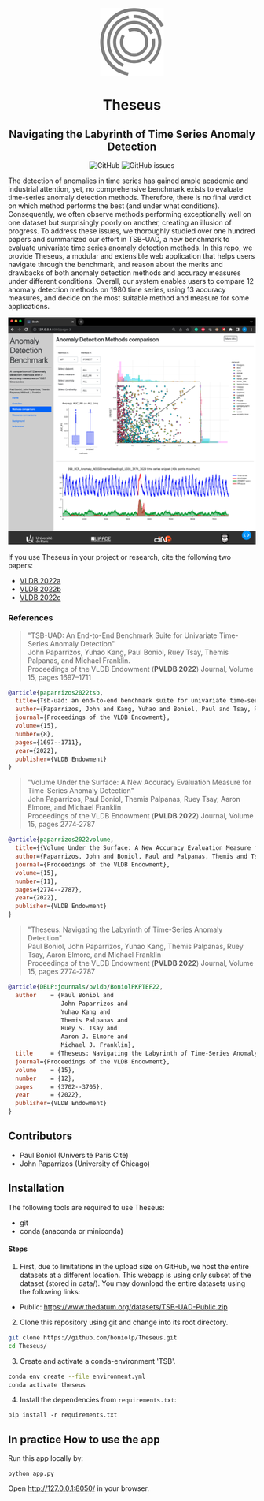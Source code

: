 <p align="center">
<img width="130" src="./assets/Theseus_logo.png"/>
</p>


<h1 align="center">Theseus</h1>
<h2 align="center">Navigating the Labyrinth of Time Series Anomaly Detection</h2>

<div align="center">
<p>
<img alt="GitHub" src="https://img.shields.io/github/license/boniolp/theseus"> <img alt="GitHub issues" src="https://img.shields.io/github/issues/boniolp/theseus">
</p>
</div>






The detection of anomalies in time series has gained ample academic and industrial attention, yet, no comprehensive benchmark exists to evaluate time-series anomaly detection methods. Therefore, there is no final verdict on which method performs the best (and under what conditions). Consequently, we often observe methods performing exceptionally well on one dataset but surprisingly poorly on another, creating an illusion of progress. To address these issues, we thoroughly studied over one hundred papers and summarized our effort in TSB-UAD, a new benchmark to evaluate univariate time series anomaly detection methods. In this repo, we provide Theseus, a modular and extensible web application that helps users navigate through the benchmark, and reason about the merits and drawbacks of both anomaly detection methods and accuracy measures under different conditions. Overall, our system enables users to compare 12 anomaly detection methods on 1980 time series, using 13 accuracy measures, and decide on the most suitable method and measure for some applications.

<p align="center">
<img width="600" src="./assets/demo_screen.png"/>
</p>


If you use Theseus in your project or research, cite the following two papers:

* [VLDB 2022a](https://www.paparrizos.org/papers/PaparrizosVLDB22a.pdf)
* [VLDB 2022b](https://www.paparrizos.org/papers/PaparrizosVLDB22b.pdf)
* [VLDB 2022c](https://www.paparrizos.org/papers/BoniolVLDB22.pdf)

### References

> "TSB-UAD: An End-to-End Benchmark Suite for Univariate Time-Series Anomaly Detection"<br/>
> John Paparrizos, Yuhao Kang, Paul Boniol, Ruey Tsay, Themis Palpanas, and Michael Franklin.<br/>
> Proceedings of the VLDB Endowment (**PVLDB 2022**) Journal, Volume 15, pages 1697–1711<br/>

```bibtex
@article{paparrizos2022tsb,
  title={Tsb-uad: an end-to-end benchmark suite for univariate time-series anomaly detection},
  author={Paparrizos, John and Kang, Yuhao and Boniol, Paul and Tsay, Ruey S and Palpanas, Themis and Franklin, Michael J},
  journal={Proceedings of the VLDB Endowment},
  volume={15},
  number={8},
  pages={1697--1711},
  year={2022},
  publisher={VLDB Endowment}
}
```

> "Volume Under the Surface: A New Accuracy Evaluation Measure for Time-Series Anomaly Detection"<br/>
> John Paparrizos, Paul Boniol, Themis Palpanas, Ruey Tsay, Aaron Elmore, and Michael Franklin<br/>
> Proceedings of the VLDB Endowment (**PVLDB 2022**) Journal, Volume 15, pages 2774‑2787<br/>

```bibtex
@article{paparrizos2022volume,
  title={{Volume Under the Surface: A New Accuracy Evaluation Measure for Time-Series Anomaly Detection}},
  author={Paparrizos, John and Boniol, Paul and Palpanas, Themis and Tsay, Ruey S and Elmore, Aaron and Franklin, Michael J},
  journal={Proceedings of the VLDB Endowment},
  volume={15},
  number={11},
  pages={2774--2787},
  year={2022},
  publisher={VLDB Endowment}
}
```

> "Theseus: Navigating the Labyrinth of Time-Series Anomaly Detection"<br/>
> Paul Boniol, John Paparrizos, Yuhao Kang, Themis Palpanas, Ruey Tsay, Aaron Elmore, and Michael Franklin<br/>
> Proceedings of the VLDB Endowment (**PVLDB 2022**) Journal, Volume 15, pages 2774‑2787<br/>

```bibtex
@article{DBLP:journals/pvldb/BoniolPKPTEF22,
  author    = {Paul Boniol and
               John Paparrizos and
               Yuhao Kang and
               Themis Palpanas and
               Ruey S. Tsay and
               Aaron J. Elmore and
               Michael J. Franklin},
  title     = {Theseus: Navigating the Labyrinth of Time-Series Anomaly Detection},
  journal={Proceedings of the VLDB Endowment},
  volume    = {15},
  number    = {12},
  pages     = {3702--3705},
  year      = {2022},
  publisher={VLDB Endowment}
}
```

## Contributors

* Paul Boniol (Université Paris Cité)
* John Paparrizos (University of Chicago)


## Installation

The following tools are required to use Theseus:

- git
- conda (anaconda or miniconda)

#### Steps

1. First, due to limitations in the upload size on GitHub, we host the entire datasets at a different location. This webapp is using only subset of the dataset (stored in data/). You may download the entire datasets using the following links:

- Public: https://www.thedatum.org/datasets/TSB-UAD-Public.zip


2. Clone this repository using git and change into its root directory.

```bash
git clone https://github.com/boniolp/Theseus.git
cd Theseus/
```

3. Create and activate a conda-environment 'TSB'.

```bash
conda env create --file environment.yml
conda activate theseus
```
   
4. Install the dependencies from `requirements.txt`:
```
pip install -r requirements.txt
```

## In practice How to use the app
Run this app locally by:
```
python app.py
```
Open http://127.0.0.1:8050/ in your browser.
